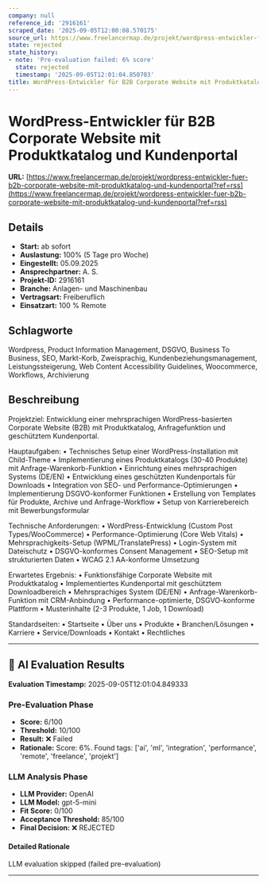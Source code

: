 ```yaml
---
company: null
reference_id: '2916161'
scraped_date: '2025-09-05T12:00:08.570175'
source_url: https://www.freelancermap.de/projekt/wordpress-entwickler-fuer-b2b-corporate-website-mit-produktkatalog-und-kundenportal?ref=rss
state: rejected
state_history:
- note: 'Pre-evaluation failed: 6% score'
  state: rejected
  timestamp: '2025-09-05T12:01:04.850703'
title: WordPress-Entwickler für B2B Corporate Website mit Produktkatalog und Kundenportal
---
```



# WordPress-Entwickler für B2B Corporate Website mit Produktkatalog und Kundenportal
**URL:** [https://www.freelancermap.de/projekt/wordpress-entwickler-fuer-b2b-corporate-website-mit-produktkatalog-und-kundenportal?ref=rss](https://www.freelancermap.de/projekt/wordpress-entwickler-fuer-b2b-corporate-website-mit-produktkatalog-und-kundenportal?ref=rss)
## Details
- **Start:** ab sofort
- **Auslastung:** 100% (5 Tage pro Woche)
- **Eingestellt:** 05.09.2025
- **Ansprechpartner:** A. S.
- **Projekt-ID:** 2916161
- **Branche:** Anlagen- und Maschinenbau
- **Vertragsart:** Freiberuflich
- **Einsatzart:** 100
                                                % Remote

## Schlagworte
Wordpress, Product Information Management, DSGVO, Business To Business, SEO, Markt-Korb, Zweisprachig, Kundenbeziehungsmanagement, Leistungssteigerung, Web Content Accessibility Guidelines, Woocommerce, Workflows, Archivierung

## Beschreibung
Projektziel:
Entwicklung einer mehrsprachigen WordPress-basierten Corporate Website (B2B) mit Produktkatalog, Anfragefunktion und geschütztem Kundenportal.

Hauptaufgaben:
• Technisches Setup einer WordPress-Installation mit Child-Theme
• Implementierung eines Produktkatalogs (30-40 Produkte) mit Anfrage-Warenkorb-Funktion
• Einrichtung eines mehrsprachigen Systems (DE/EN)
• Entwicklung eines geschützten Kundenportals für Downloads
• Integration von SEO- und Performance-Optimierungen
• Implementierung DSGVO-konformer Funktionen
• Erstellung von Templates für Produkte, Archive und Anfrage-Workflow
• Setup von Karrierebereich mit Bewerbungsformular

Technische Anforderungen:
• WordPress-Entwicklung (Custom Post Types/WooCommerce)
• Performance-Optimierung (Core Web Vitals)
• Mehrsprachigkeits-Setup (WPML/TranslatePress)
• Login-System mit Dateischutz
• DSGVO-konformes Consent Management
• SEO-Setup mit strukturierten Daten
• WCAG 2.1 AA-konforme Umsetzung

Erwartetes Ergebnis:
• Funktionsfähige Corporate Website mit Produktkatalog
• Implementiertes Kundenportal mit geschütztem Downloadbereich
• Mehrsprachiges System (DE/EN)
• Anfrage-Warenkorb-Funktion mit CRM-Anbindung
• Performance-optimierte, DSGVO-konforme Plattform
• Musterinhalte (2-3 Produkte, 1 Job, 1 Download)

Standardseiten:
• Startseite
• Über uns
• Produkte
• Branchen/Lösungen
• Karriere
• Service/Downloads
• Kontakt
• Rechtliches

---

## 🤖 AI Evaluation Results

**Evaluation Timestamp:** 2025-09-05T12:01:04.849333

### Pre-Evaluation Phase
- **Score:** 6/100
- **Threshold:** 10/100
- **Result:** ❌ Failed
- **Rationale:** Score: 6%. Found tags: ['ai', 'ml', 'integration', 'performance', 'remote', 'freelance', 'projekt']

### LLM Analysis Phase
- **LLM Provider:** OpenAI
- **LLM Model:** gpt-5-mini
- **Fit Score:** 0/100
- **Acceptance Threshold:** 85/100
- **Final Decision:** ❌ REJECTED

#### Detailed Rationale
LLM evaluation skipped (failed pre-evaluation)

---
